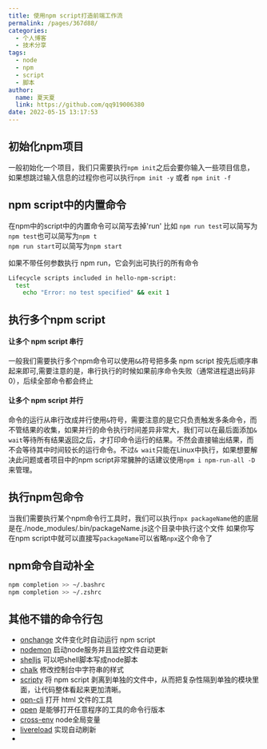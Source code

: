 ```yaml
---
title: 使用npm script打造前端工作流
permalink: /pages/367d88/
categories: 
  - 个人博客
  - 技术分享
tags: 
  - node
  - npm
  - script
  - 脚本
author: 
  name: 夏天夏
  link: https://github.com/qq919006380
date: 2022-05-15 13:17:53
---
```

## 初始化npm项目
一般初始化一个项目，我们只需要执行`npm init`之后会要你输入一些项目信息，如果想跳过输入信息的过程你也可以执行`npm init -y` 或者 `npm init -f`

## npm script中的内置命令
在npm中的script中的内置命令可以简写去掉'run'
比如 `npm run test`可以简写为`npm test`也可以简写为`npm t`  
`npm run start`可以简写为`npm start`

如果不带任何参数执行 npm run，它会列出可执行的所有命令  
```bash
Lifecycle scripts included in hello-npm-script:
  test
    echo "Error: no test specified" && exit 1

```
## 执行多个npm script
#### 让多个 npm script 串行
一般我们需要执行多个npm命令可以使用`&&`符号把多条 npm script 按先后顺序串起来即可,需要注意的是，串行执行的时候如果前序命令失败（通常进程退出码非0），后续全部命令都会终止

#### 让多个 npm script 并行
命令的运行从串行改成并行使用`&`符号，需要注意的是它只负责触发多条命令，而不管结果的收集，如果并行的命令执行时间差异非常大，我们可以在最后面添加`& wait`等待所有结果返回之后，才打印命令运行的结果。不然会直接输出结果，而不会等待其中时间较长的运行命令。不过`& wait`只能在Linux中执行，如果想要解决此问题或者项目中的npm script非常臃肿的话建议使用`npm i npm-run-all -D`来管理。

## 执行npm包命令
当我们需要执行某个npm命令行工具时，我们可以执行`npx packageName`他的底层是在./node_modules/.bin/packageName.js这个目录中执行这个文件
如果你写在npm script中就可以直接写`packageName`可以省略`npx`这个命令了

## npm命令自动补全

```bash
npm completion >> ~/.bashrc
npm completion >> ~/.zshrc
```

## 其他不错的命令行包
- [onchange](https://www.npmjs.com/package/onchange) 文件变化时自动运行 npm script
- [nodemon](https://www.npmjs.com/package/nodemon) 启动node服务并且监控文件自动更新
- [shelljs](https://www.npmjs.com/package/shelljs)  可以吧shell脚本写成node脚本
- [chalk](https://www.npmjs.com/package/chalk) 修改控制台中字符串的样式
- [scripty](https://www.npmjs.com/package/scripty) 将 npm script 剥离到单独的文件中，从而把复杂性隔到单独的模块里面，让代码整体看起来更加清晰。
- [opn-cli](https://github.com/sindresorhus/opn-cli) 打开 html 文件的工具 
- [open](https://github.com/sindresorhus/open) 是能够打开任意程序的工具的命令行版本
- [cross-env](https://www.npmjs.com/package/cross-env) node全局变量
- [livereload](https://www.npmjs.com/package/livereload) 实现自动刷新
- 




